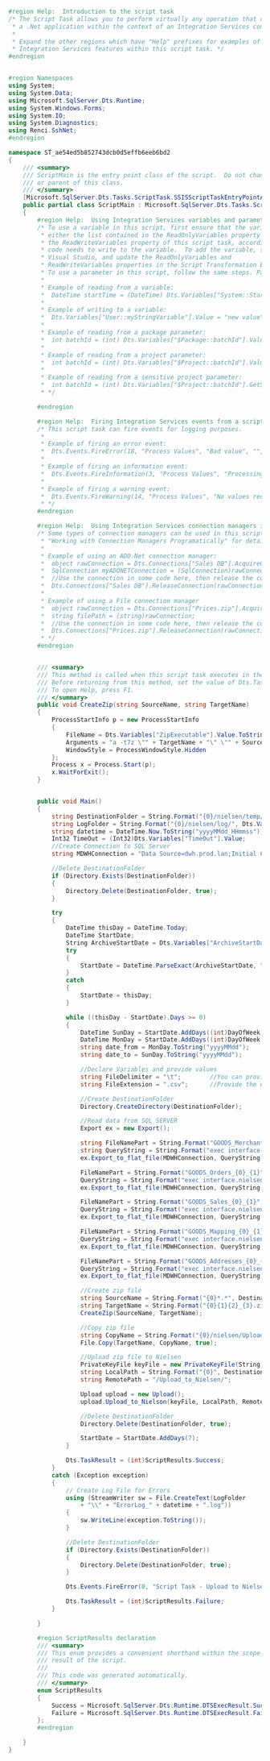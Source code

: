 ﻿```c#
#region Help:  Introduction to the script task
/* The Script Task allows you to perform virtually any operation that can be accomplished in
 * a .Net application within the context of an Integration Services control flow. 
 * 
 * Expand the other regions which have "Help" prefixes for examples of specific ways to use
 * Integration Services features within this script task. */
#endregion


#region Namespaces
using System;
using System.Data;
using Microsoft.SqlServer.Dts.Runtime;
using System.Windows.Forms;
using System.IO;
using System.Diagnostics;
using Renci.SshNet;
#endregion

namespace ST_ae54ed5b852743dcb0d5effb6eeb6bd2
{
    /// <summary>
    /// ScriptMain is the entry point class of the script.  Do not change the name, attributes,
    /// or parent of this class.
    /// </summary>
	[Microsoft.SqlServer.Dts.Tasks.ScriptTask.SSISScriptTaskEntryPointAttribute]
	public partial class ScriptMain : Microsoft.SqlServer.Dts.Tasks.ScriptTask.VSTARTScriptObjectModelBase
	{
        #region Help:  Using Integration Services variables and parameters in a script
        /* To use a variable in this script, first ensure that the variable has been added to 
         * either the list contained in the ReadOnlyVariables property or the list contained in 
         * the ReadWriteVariables property of this script task, according to whether or not your
         * code needs to write to the variable.  To add the variable, save this script, close this instance of
         * Visual Studio, and update the ReadOnlyVariables and 
         * ReadWriteVariables properties in the Script Transformation Editor window.
         * To use a parameter in this script, follow the same steps. Parameters are always read-only.
         * 
         * Example of reading from a variable:
         *  DateTime startTime = (DateTime) Dts.Variables["System::StartTime"].Value;
         * 
         * Example of writing to a variable:
         *  Dts.Variables["User::myStringVariable"].Value = "new value";
         * 
         * Example of reading from a package parameter:
         *  int batchId = (int) Dts.Variables["$Package::batchId"].Value;
         *  
         * Example of reading from a project parameter:
         *  int batchId = (int) Dts.Variables["$Project::batchId"].Value;
         * 
         * Example of reading from a sensitive project parameter:
         *  int batchId = (int) Dts.Variables["$Project::batchId"].GetSensitiveValue();
         * */

        #endregion

        #region Help:  Firing Integration Services events from a script
        /* This script task can fire events for logging purposes.
         * 
         * Example of firing an error event:
         *  Dts.Events.FireError(18, "Process Values", "Bad value", "", 0);
         * 
         * Example of firing an information event:
         *  Dts.Events.FireInformation(3, "Process Values", "Processing has started", "", 0, ref fireAgain)
         * 
         * Example of firing a warning event:
         *  Dts.Events.FireWarning(14, "Process Values", "No values received for input", "", 0);
         * */
        #endregion

        #region Help:  Using Integration Services connection managers in a script
        /* Some types of connection managers can be used in this script task.  See the topic 
         * "Working with Connection Managers Programatically" for details.
         * 
         * Example of using an ADO.Net connection manager:
         *  object rawConnection = Dts.Connections["Sales DB"].AcquireConnection(Dts.Transaction);
         *  SqlConnection myADONETConnection = (SqlConnection)rawConnection;
         *  //Use the connection in some code here, then release the connection
         *  Dts.Connections["Sales DB"].ReleaseConnection(rawConnection);
         *
         * Example of using a File connection manager
         *  object rawConnection = Dts.Connections["Prices.zip"].AcquireConnection(Dts.Transaction);
         *  string filePath = (string)rawConnection;
         *  //Use the connection in some code here, then release the connection
         *  Dts.Connections["Prices.zip"].ReleaseConnection(rawConnection);
         * */
        #endregion


        /// <summary>
        /// This method is called when this script task executes in the control flow.
        /// Before returning from this method, set the value of Dts.TaskResult to indicate success or failure.
        /// To open Help, press F1.
        /// </summary>
        public void CreateZip(string SourceName, string TargetName)
        {
            ProcessStartInfo p = new ProcessStartInfo
            {
                FileName = Dts.Variables["ZipExecutable"].Value.ToString(),
                Arguments = "a -t7z \"" + TargetName + "\" \"" + SourceName + "\"",
                WindowStyle = ProcessWindowStyle.Hidden
            };
            Process x = Process.Start(p);
            x.WaitForExit();
        }


        public void Main()
        {
            string DestinationFolder = String.Format("{0}/nielsen/temp/", Dts.Variables["WorkingDirectory"].Value);
            string LogFolder = String.Format("{0}/nielsen/log/", Dts.Variables["WorkingDirectory"].Value);
            string datetime = DateTime.Now.ToString("yyyyMMdd_HHmmss");
            Int32 TimeOut = (Int32)Dts.Variables["TimeOut"].Value;
            //Create Connection to SQL Server
            string MDWHConnection = "Data Source=dwh.prod.lan;Initial Catalog=MDWH;Provider=SQLNCLI11.1;Integrated Security=SSPI;Auto Translate=False";

            //Delete DestinationFolder
            if (Directory.Exists(DestinationFolder))
            {
                Directory.Delete(DestinationFolder, true);
            }

            try
            {
                DateTime thisDay = DateTime.Today;
                DateTime StartDate;
                String ArchiveStartDate = Dts.Variables["ArchiveStartDate"].Value.ToString();
                try
                {
                    StartDate = DateTime.ParseExact(ArchiveStartDate, "yyyy.MM.dd", null);
                }
                catch
                {
                    StartDate = thisDay;
                }

                while ((thisDay - StartDate).Days >= 0)
                {
                    DateTime SunDay = StartDate.AddDays((int)DayOfWeek.Sunday - (int)StartDate.DayOfWeek);
                    DateTime MonDay = StartDate.AddDays((int)DayOfWeek.Sunday - (int)StartDate.DayOfWeek - 6);
                    string date_from = MonDay.ToString("yyyyMMdd");
                    string date_to = SunDay.ToString("yyyyMMdd");

                    //Declare Variables and provide values
                    string FileDelimiter = "\t";        //You can provide comma or pipe or whatever you like
                    string FileExtension = ".csv";      //Provide the extension you like such as .txt or .csv

                    //Create DestinationFolder
                    Directory.CreateDirectory(DestinationFolder);

                    //Read data from SQL SERVER
                    Export ex = new Export();

                    string FileNamePart = String.Format("GOODS_Merchants_{0}_{1}", date_from, date_to);
                    string QueryString = String.Format("exec interface.nielsen_merchants {0}, {1}", date_from, date_to);
                    ex.Export_to_flat_file(MDWHConnection, QueryString, DestinationFolder + FileNamePart + FileExtension, FileDelimiter, TimeOut);

                    FileNamePart = String.Format("GOODS_Orders_{0}_{1}", date_from, date_to);
                    QueryString = String.Format("exec interface.nielsen_orders {0}, {1}", date_from, date_to);
                    ex.Export_to_flat_file(MDWHConnection, QueryString, DestinationFolder + FileNamePart + FileExtension, FileDelimiter, TimeOut);

                    FileNamePart = String.Format("GOODS_Sales_{0}_{1}", date_from, date_to);
                    QueryString = String.Format("exec interface.nielsen_sales {0}, {1}", date_from, date_to);
                    ex.Export_to_flat_file(MDWHConnection, QueryString, DestinationFolder + FileNamePart + FileExtension, FileDelimiter, TimeOut);

                    FileNamePart = String.Format("GOODS_Mapping_{0}_{1}", date_from, date_to);
                    QueryString = String.Format("exec interface.nielsen_mapping {0}, {1}", date_from, date_to);
                    ex.Export_to_flat_file(MDWHConnection, QueryString, DestinationFolder + FileNamePart + FileExtension, FileDelimiter, TimeOut);

                    FileNamePart = String.Format("GOODS_Addresses_{0}_{1}", date_from, date_to);
                    QueryString = String.Format("exec interface.nielsen_addresses {0}, {1}", date_from, date_to);
                    ex.Export_to_flat_file(MDWHConnection, QueryString, DestinationFolder + FileNamePart + FileExtension, FileDelimiter, TimeOut);

                    //Create zip file
                    string SourceName = String.Format("{0}*.*", DestinationFolder);
                    string TargetName = String.Format("{0}{1}{2}_{3}.zip", DestinationFolder, Dts.Variables["ArchiveTemplate"].Value, date_from, date_to);
                    CreateZip(SourceName, TargetName);

                    //Copy zip file
                    string CopyName = String.Format("{0}/nielsen/Upload_to_Nielsen/{1}{2}_{3}.zip", Dts.Variables["WorkingDirectory"].Value, Dts.Variables["ArchiveTemplate"].Value, date_from, date_to);
                    File.Copy(TargetName, CopyName, true);

                    //Upload zip file to Nielsen
                    PrivateKeyFile keyFile = new PrivateKeyFile(String.Format("{0}{1}", Dts.Variables["WorkingDirectory"].Value, Dts.Variables["PrivateKeyFilePath"].Value));
                    string LocalPath = String.Format("{0}", DestinationFolder);
                    string RemotePath = "/Upload_to_Nielsen/";

                    Upload upload = new Upload();
                    upload.Upload_to_Nielson(keyFile, LocalPath, RemotePath);

                    //Delete DestinationFolder
                    Directory.Delete(DestinationFolder, true);

                    StartDate = StartDate.AddDays(7);
                }

                Dts.TaskResult = (int)ScriptResults.Success;
            }
            catch (Exception exception)
            {
                // Create Log File for Errors
                using (StreamWriter sw = File.CreateText(LogFolder
                    + "\\" + "ErrorLog_" + datetime + ".log"))
                {
                    sw.WriteLine(exception.ToString());
                }

                //Delete DestinationFolder
                if (Directory.Exists(DestinationFolder))
                {
                    Directory.Delete(DestinationFolder, true);
                }

                Dts.Events.FireError(0, "Script Task - Upload to Nielsen", "An error occurred in Script Task - Upload to Nielsen: " + exception.Message.ToString(), "", 0);

                Dts.TaskResult = (int)ScriptResults.Failure;
            }

        }

        #region ScriptResults declaration
        /// <summary>
        /// This enum provides a convenient shorthand within the scope of this class for setting the
        /// result of the script.
        /// 
        /// This code was generated automatically.
        /// </summary>
        enum ScriptResults
        {
            Success = Microsoft.SqlServer.Dts.Runtime.DTSExecResult.Success,
            Failure = Microsoft.SqlServer.Dts.Runtime.DTSExecResult.Failure
        };
        #endregion

	}
}
```
